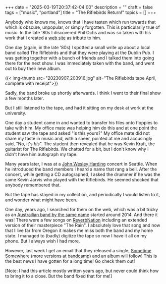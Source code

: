 +++
date = "2025-03-19T20:37:42-04:00"
description = ""
draft = false
tags = ["music", "portland"]
title = "The Riflebirds Return!"
topics = []
+++

Anybody who knows me, knows that I have tasten which run towards that which is obscure, unpopular, or simply forgotten.  This is particularily true of music.  In the late '80s I discovered Phil Ochs and was so taken with his work that I created a [web site](https://web.cecs.pdx.edu/~trent/ochs/) as tribute to him.

One day (again, in the late '80s) I spotted a small write up about a local band called The Riflebirds and that they were playing at the Dublin Pub.  I was getting together with a bunch of friends and I talked them into going there for the next show.  I was immediately taken with the band, and went out to buy their new album.


({< img-thumb src="20230907_203916.jpg" alt="The Riflebirds tape April, complete with receipt">}}

Sadly, the band broke up shortly afterwards.  I think I went to their final show a few months later.

But I still listened to the tape, and had it sitting on my desk at work at the university.

One day a student came in and wanted to transfer his files onto floppies to take with him.  My office mate was helping him do this and at one point the student saw the tape and asked "is this yours?"  My office mate did not share my taste in music and, with a sneer, pointed at me and accusingly said, "No, it's _his_".  The student then revealed that he was Kevin Kraft, the guitarist for The Riflebirds.  We chatted for a bit, but I don't know why I didn't have him autograph my tape.

Many years later, I was at a [John Wesley Harding](https://en.wikipedia.org/wiki/John_Wesley_Harding_(singer)) concert in Seattle.  When he introduced the band members I heard a name that rang a bell.  After the concert, while getting a CD autographed, I asked the drummer if he was the same Kevin Jarvis who played with the Riflebirds.  He seemed shocked that anybody remembered that.

But the tape has stayed in my collection, and periodically I would listen to it, and wonder what might have been.

One day, years ago, I searched for them on the web, which was a bit tricky as an [Austrailian band by the same name](https://www.riflebirds.com.au/) started around 2014.  And there it was!  There were a few songs on [ReverbNation](https://www.reverbnation.com/TheRiflebirds) including an extended version of their masterpiece "The Rain".  I absolutely love that song and now that I live far from Oregon it makes me miss both the band and my home state.  I managed to (badly) digitize the tape so now I have it all on my phone.  But I always wish I had more.

However, last week I get an email that they released a single, [Sometime Somewhere](https://www.reverbnation.com/TheRiflebirds/song/34896066-sometime-somewhere-long-fade) (more versions at [bandcamp](https://theriflebirdsofportland.bandcamp.com/album/sometime-somewhere)) and an album will follow!  This is the best news I have gotten for a long time!  Go check them out!

[Note: I had this article mostly written years ago, but never could think how to bring it to a close.  But the band fixed that for me!]
